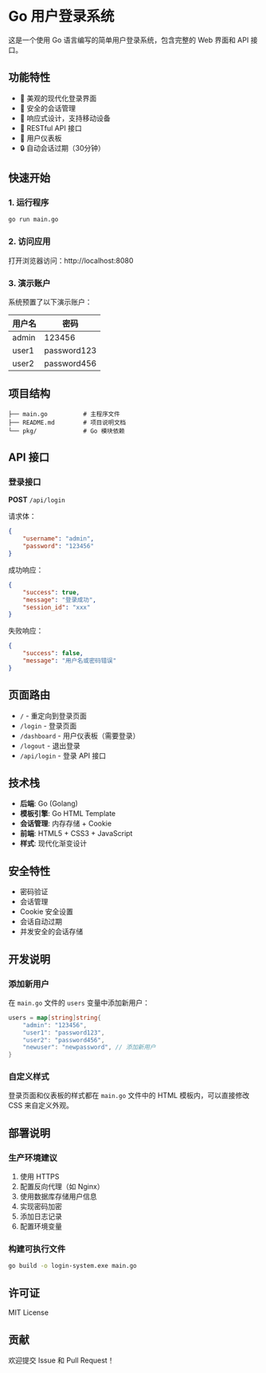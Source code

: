 # Go 用户登录系统

这是一个使用 Go 语言编写的简单用户登录系统，包含完整的 Web 界面和 API 接口。

## 功能特性

- 🎨 美观的现代化登录界面
- 🔐 安全的会话管理
- 📱 响应式设计，支持移动设备
- 🚀 RESTful API 接口
- 👤 用户仪表板
- 🔒 自动会话过期（30分钟）

## 快速开始

### 1. 运行程序

```bash
go run main.go
```

### 2. 访问应用

打开浏览器访问：http://localhost:8080

### 3. 演示账户

系统预置了以下演示账户：

| 用户名 | 密码 |
|--------|------|
| admin | 123456 |
| user1 | password123 |
| user2 | password456 |

## 项目结构

```
├── main.go          # 主程序文件
├── README.md        # 项目说明文档
└── pkg/             # Go 模块依赖
```

## API 接口

### 登录接口

**POST** `/api/login`

请求体：
```json
{
    "username": "admin",
    "password": "123456"
}
```

成功响应：
```json
{
    "success": true,
    "message": "登录成功",
    "session_id": "xxx"
}
```

失败响应：
```json
{
    "success": false,
    "message": "用户名或密码错误"
}
```

## 页面路由

- `/` - 重定向到登录页面
- `/login` - 登录页面
- `/dashboard` - 用户仪表板（需要登录）
- `/logout` - 退出登录
- `/api/login` - 登录 API 接口

## 技术栈

- **后端**: Go (Golang)
- **模板引擎**: Go HTML Template
- **会话管理**: 内存存储 + Cookie
- **前端**: HTML5 + CSS3 + JavaScript
- **样式**: 现代化渐变设计

## 安全特性

- 密码验证
- 会话管理
- Cookie 安全设置
- 会话自动过期
- 并发安全的会话存储

## 开发说明

### 添加新用户

在 `main.go` 文件的 `users` 变量中添加新用户：

```go
users = map[string]string{
    "admin": "123456",
    "user1": "password123",
    "user2": "password456",
    "newuser": "newpassword", // 添加新用户
}
```

### 自定义样式

登录页面和仪表板的样式都在 `main.go` 文件中的 HTML 模板内，可以直接修改 CSS 来自定义外观。

## 部署说明

### 生产环境建议

1. 使用 HTTPS
2. 配置反向代理（如 Nginx）
3. 使用数据库存储用户信息
4. 实现密码加密
5. 添加日志记录
6. 配置环境变量

### 构建可执行文件

```bash
go build -o login-system.exe main.go
```

## 许可证

MIT License

## 贡献

欢迎提交 Issue 和 Pull Request！ 